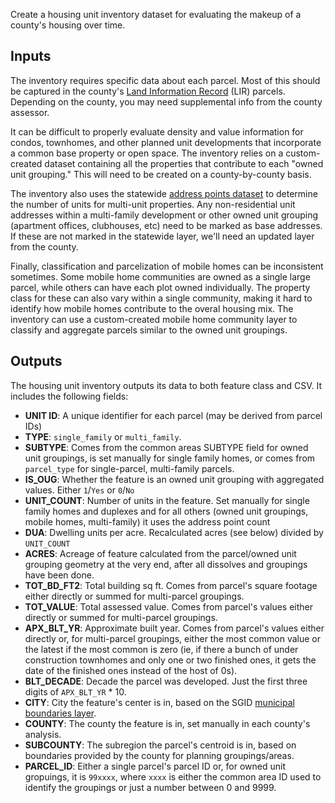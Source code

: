 Create a housing unit inventory dataset for evaluating the makeup of a county's housing over time.

## Inputs

The inventory requires specific data about each parcel. Most of this should be captured in the county's [Land Information Record](https://gis.utah.gov/data/cadastre/parcels/#UtahLIRParcels) (LIR) parcels. Depending on the county, you may need supplemental info from the county assessor.

It can be difficult to properly evaluate density and value information for condos, townhomes, and other planned unit developments that incorporate a common base property or open space. The inventory relies on a custom-created dataset containing all the properties that contribute to each "owned unit grouping." This will need to be created on a county-by-county basis.

The inventory also uses the statewide [address points dataset](https://gis.utah.gov/data/location/address-data/) to determine the number of units for multi-unit properties. Any non-residential unit addresses within a multi-family development or other owned unit grouping (apartment offices, clubhouses, etc) need to be marked as base addresses. If these are not marked in the statewide layer, we'll need an updated layer from the county.

Finally, classification and parcelization of mobile homes can be inconsistent sometimes. Some mobile home communities are owned as a single large parcel, while others can have each plot owned individually. The property class for these can also vary within a single community, making it hard to identify how mobile homes contribute to the overal housing mix. The inventory can use a custom-created mobile home community layer to classify and aggregate parcels similar to the owned unit groupings.

## Outputs

The housing unit inventory outputs its data to both feature class and CSV. It includes the following fields:

- **UNIT ID**: A unique identifier for each parcel (may be derived from parcel IDs)
- **TYPE**: `single_family` or `multi_family`.
- **SUBTYPE**: Comes from the common areas SUBTYPE field for owned unit groupings, is set manually for single family homes, or comes from `parcel_type` for single-parcel, multi-family parcels.
- **IS_OUG**: Whether the feature is an owned unit grouping with aggregated values. Either `1`/`Yes` or `0`/`No`
- **UNIT_COUNT**: Number of units in the feature. Set manually for single family homes and duplexes and for all others (owned unit groupings, mobile homes, multi-family) it uses the address point count
- **DUA**: Dwelling units per acre. Recalculated acres (see below) divided by `UNIT_COUNT`
- **ACRES**: Acreage of feature calculated from the parcel/owned unit grouping geometry at the very end, after all dissolves and groupings have been done.
- **TOT_BD_FT2**: Total building sq ft. Comes from parcel's square footage either directly or summed for multi-parcel groupings.
- **TOT_VALUE**: Total assessed value. Comes from parcel's values either directly or summed for multi-parcel groupings.
- **APX_BLT_YR**: Approximate built year. Comes from parcel's values either directly or, for multi-parcel groupings, either the most common value or the latest if the most common is zero (ie, if there a bunch of under construction townhomes and only one or two finished ones, it gets the date of the finished ones instead of the host of 0s).
- **BLT_DECADE**: Decade the parcel was developed. Just the first three digits of `APX_BLT_YR` * 10.
- **CITY**: City the feature's center is in, based on the SGID [municipal boundaries layer](https://gis.utah.gov/data/boundaries/citycountystate/#MunicipalBoundaries).
- **COUNTY**: The county the feature is in, set manually in each county's analysis.
- **SUBCOUNTY**: The subregion the parcel's centroid is in, based on boundaries provided by the county for planning groupings/areas.
- **PARCEL_ID**: Either a single parcel's parcel ID or, for owned unit gropuings, it is `99xxxx`, where `xxxx` is either the common area ID used to identify the groupings or just a number between 0 and 9999.
